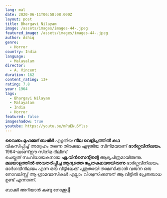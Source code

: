 ```yaml
---
lang: mal
date: 2020-06-11T06:58:08.000Z
layout: post
title: Bhargavi Nilayam
image: /assets/images/images-44-.jpeg
featured_image: /assets/images/images-44-.jpeg
author: Ashiq
genre:
  - Horror
country: India
language:
  - Malayalam
director:
  - A. Vincent
duration: 162
content_rating: 13+
rating: 7.8
year: 1964
tags:
  - Bhargavi Nilayam
  - Malayalam
  - India
  - Horror
featured: false
imageshadow: true
youtube: https://youtu.be/mPuENu5Ylss
---
```

**വൈക്കം മുഹമ്മദ് ബഷീർ** എഴുതിയ **നീല വെളിച്ചത്തിൽ കഥ** വികസിപ്പിച്ച് അദ്ദേഹം തന്നെ തിരക്കഥ  എഴുതിയ സിനിമയാണ് **ഭാർഗ്ഗവീനിലയം.** 1964-ലാണ്ഈ സിനിമ റിലീസ് ചെയ്തത് സംവിധായകനായ **ഏ.വിൻസെന്റിന്റെ** ആദ്യചിത്രമായിരുന്നു. **മലയാളത്തിൽ അവതരിപ്പിച്ച ആദ്യത്തെ പ്രേതകഥയായിരുന്നു** ഭാർഗ്ഗവീനിലയം. ഭാർഗവീനിലയം എന്ന ഒരു വീട്ടിലേക്ക് പുതുതായി താമസിക്കാൻ വരുന്ന ഒരു നോവലിസ്റ്റ് ആ ഗ്രാമവാസികൾ എല്ലാം വിശ്വസിക്കുന്നത് ആ വീട്ടിൽ പ്രേതബാധ ഉണ്ട് എന്നാണ്.

ബാക്കി അറിയാൻ കണ്ടു നോക്കൂ.👻
